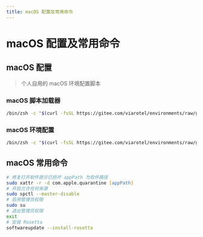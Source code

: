 ```yaml
---
title: macOS 配置及常用命令
---
```


# macOS 配置及常用命令

## macOS 配置

> 个人自用的 macOS 环境配置脚本

### macOS 脚本加载器

```zsh
/bin/zsh -c "$(curl -fsSL https://gitee.com/viarotel/environments/raw/gitee/apple/shell/main.sh)"
```

### macOS 环境配置

```zsh
/bin/zsh -c "$(curl -fsSL https://gitee.com/viarotel/environments/raw/gitee/apple/shell/macos/main.sh)"
```

## macOS 常用命令

```zsh
# 修复打开软件提示已损坏 appPath 为软件路径
sudo xattr -r -d com.apple.quarantine [appPath]
# 开启允许任何来源
sudo spctl --master-disable
# 启用管理员权限
sudo su
# 退出管理员权限
exit
# 安装 Rosetta
softwareupdate --install-rosetta
```
